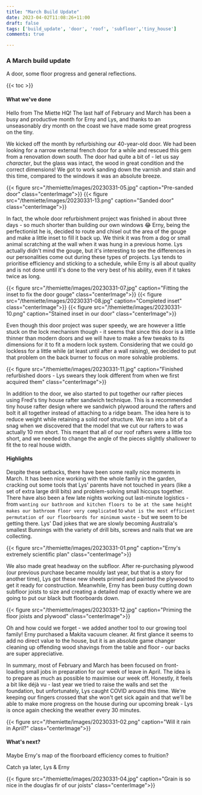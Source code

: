 ```yaml
---
title: "March Build Update"
date: 2023-04-02T11:08:26+11:00
draft: false
tags: ['build_update', 'door', 'roof', 'subfloor','tiny_house']
comments: true

---
```

### A March build update
A door, some floor progress and general reflections.

{{< toc >}}

#### What we've done
Hello from The Miette HQ! The last half of February and March has been a busy and productive month for Erny and Lys, and thanks to an unseasonably dry month on the coast we have made some great progress on the tiny.

We kicked off the month by refurbishing our 40-year-old door. We had been looking for a narrow external french door for a while and rescued this gem from a renovation down south. The door had quite a bit of - let us say *character*, but the glass was intact, the wood in great condition and the correct dimensions! We got to work sanding down the varnish and stain and this time, compared to the windows it was an absolute breeze. 

{{< figure src="/themiette/images/20230331-05.jpg" caption="Pre-sanded door" class="centerImage">}}
{{< figure src="/themiette/images/20230331-13.png" caption="Sanded door" class="centerImage">}}


In fact, the whole door refurbishment project was finished in about three days - so much shorter than building our own windows 😂 Erny, being the perfectionist he is, decided to route and chisel out the area of the gouge and make a little inset to fill it back up. We think it was from a dog or small animal scratching at the wall when it was hung in a previous home. Lys actually didn't mind the gouge, but it's interesting to see the differences in our personalities come out during these types of projects. Lys tends to prioritise efficiency and sticking to a schedule, while Erny is all about quality and is not done until it's done to the very best of his ability, even if it takes twice as long. 

{{< figure src="/themiette/images/20230331-07.jpg" caption="Fitting the inset to fix the door gouge" class="centerImage">}}
{{< figure src="/themiette/images/20230331-08.jpg" caption="Completed inset" class="centerImage">}}
{{< figure src="/themiette/images/20230331-10.png" caption="Stained inset in our door" class="centerImage">}}


Even though this door project was super speedy, we are however a little stuck on the lock mechanism though - it seems that since this door is a little thinner than modern doors and we will have to make a few tweaks to its dimensions for it to fit a modern lock system. Considering that we could go lockless for a little while (at least until after a wall raising), we decided to put that problem on the back burner to focus on more solvable problems.  

{{< figure src="/themiette/images/20230331-11.jpg" caption="Finished refurbished doors - Lys swears they look different from when we first acquired them" class="centerImage">}}


In addition to the door, we also started to put together our rafter pieces using Fred's tiny house rafter sandwich technique. This is a recommended tiny house rafter design where we sandwich plywood around the rafters and bolt it all together instead of attaching to a ridge beam. The idea here is to reduce weight while retaining a solid roof structure. We ran into a bit of a snag when we discovered that the model that we cut our rafters to was actually 10 mm short. This meant that all of our roof rafters were a little too short, and we needed to change the angle of the pieces slightly shallower to fit the to real house width. 

#### Highlights
Despite these setbacks, there have been some really nice moments in March. It has been nice working with the whole family in the garden, cracking out some tools that Lys' parents have not touched in years (like a set of extra large drill bits) and problem-solving small hiccups together. There have also been a few late nights working out last-minute logistics - from `wanting our bathroom and kitchen floors to be at the same height makes our bathroom floor very complicated` to `what is the most efficient permutation of our floorboards for minimum waste` - but we seem to be getting there. Lys' Dad jokes that we are slowly becoming Australia's smallest Bunnings with the variety of drill bits, screws and nails that we are collecting. 

{{< figure src="/themiette/images/20230331-01.png" caption="Erny's extremely scientific plan" class="centerImage">}}

We also made great headway on the subfloor. After re-purchasing plywood (our previous purchase became mouldy last year, but that is a story for another time), Lys got these new sheets primed and painted the plywood to get it ready for construction. Meanwhile, Erny has been busy cutting down subfloor joists to size and creating a detailed map of exactly where we are going to put our black butt floorboards down. 

{{< figure src="/themiette/images/20230331-12.jpg" caption="Priming the floor joists and plywood" class="centerImage">}}


Oh and how could we forget - we added another tool to our growing tool family! Erny purchased a Makita vacuum cleaner. At first glance it seems to add no direct value to the house, but it is an absolute game changer cleaning up offending wood shavings from the table and floor - our backs are super appreciative. 

In summary, most of February and March has been focused on front-loading small jobs in preparation for our week of leave in April. The idea is to prepare as much as possible to maximise our week off. Honestly, it feels a bit like déjà vu - last year we tried to raise the walls and set the foundation, but unfortunately, Lys caught COVID around this time. We're keeping our fingers crossed that she won't get sick again and that we'll be able to make more progress on the house during our upcoming break - Lys is once again checking the weather every 30 minutes.

{{< figure src="/themiette/images/20230331-02.png" caption="Will it rain in April?" class="centerImage">}}


#### What's next?
Maybe Erny's map of the floorboard efficiency comes to fruition? 

Catch ya later,
Lys & Erny

{{< figure src="/themiette/images/20230331-04.jpg" caption="Grain is so nice in the douglas fir of our joists" class="centerImage">}}




